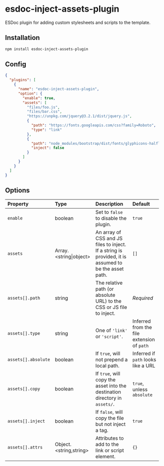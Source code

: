 # esdoc-inject-assets-plugin

ESDoc plugin for adding custom stylesheets and scripts to the template.

## Installation

```bash
npm install esdoc-inject-assets-plugin
```

## Config

```json
{
  "plugins": [
    {
      "name": "esdoc-inject-assets-plugin",
      "option": {
        "enable": true,
        "assets": [
          "files/foo.js",
          "files/bar.css",
          "https://unpkg.com/jquery@3.2.1/dist/jquery.js",
          {
            "path": "https://fonts.googleapis.com/css?family=Roboto",
            "type": "link"
          },
          {
            "path": "node_modules/bootstrap/dist/fonts/glyphicons-halflings-regular.eot",
            "inject": false
          }
        ]
      }
    }
  ]
}
```

## Options

| Property            | Type                         | Description                                                                                          | Default                                    |
| :------------------ | :--------------------------- |:---------------------------------------------------------------------------------------------------- | :----------------------------------------- |
| `enable`            | boolean                      | Set to `false` to disable the plugin.                                                                | `true`                                     |
| `assets`            | Array.&lt;string\|object&gt; | An array of CSS and JS files to inject. If a string is provided, it is assumed to be the asset path. | `[]`                                       |
| `assets[].path`     | string                       | The relative path (or absolute URL) to the CSS or JS file to inject.                                 | *Required*                                 |
| `assets[].type`     | string                       | One of `'link'` or `'script'`.                                                                       | Inferred from the file extension of `path` |
| `assets[].absolute` | boolean                      | If `true`, will not prepend a local path.                                                            | Inferred if `path` looks like a URL        |
| `assets[].copy`     | boolean                      | If `true`, will copy the asset into the destination directory in `assets/`.                          | `true`, unless `absolute`                  |
| `assets[].inject`   | boolean                      | If `false`, will copy the file but not inject a tag.                                                 | `true`                                     |
| `assets[].attrs`    | Object.&lt;string,string&gt; | Attributes to add to the link or script element.                                                     | `{}`                                       |
